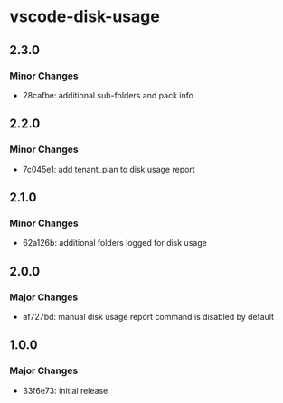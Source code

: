 # vscode-disk-usage

## 2.3.0

### Minor Changes

- 28cafbe: additional sub-folders and pack info

## 2.2.0

### Minor Changes

- 7c045e1: add tenant_plan to disk usage report

## 2.1.0

### Minor Changes

- 62a126b: additional folders logged for disk usage

## 2.0.0

### Major Changes

- af727bd: manual disk usage report command is disabled by default

## 1.0.0

### Major Changes

- 33f6e73: initial release
